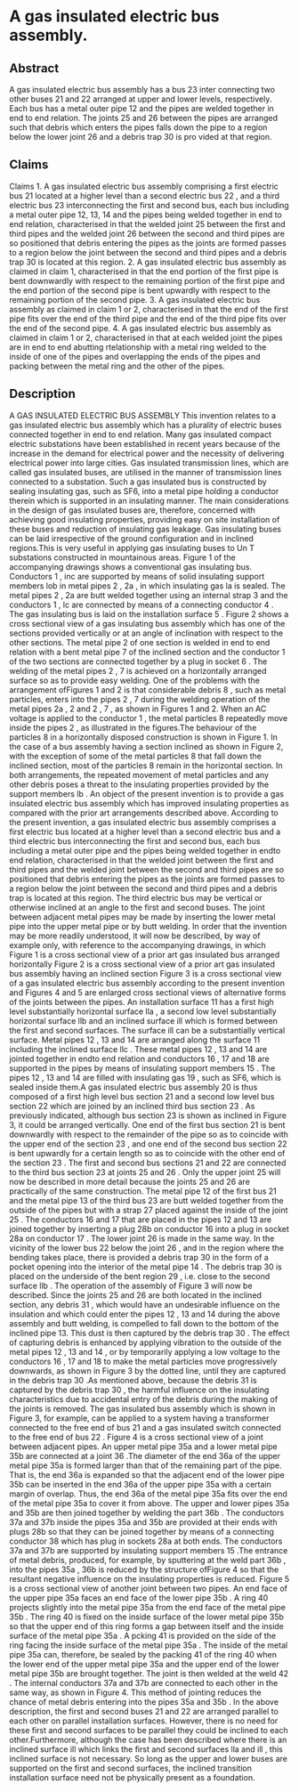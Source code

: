 # A gas insulated electric bus assembly.

## Abstract
A gas insulated electric bus assembly has a bus 23 inter connecting two other buses 21 and 22 arranged at upper and lower levels, respectively. Each bus has a metal outer pipe 12 and the pipes are welded together in end to end relation. The joints 25 and 26 between the pipes are arranged such that debris which enters the pipes falls down the pipe to a region below the lower joint 26 and a debris trap 30 is pro vided at that region.

## Claims
Claims 1. A gas insulated electric bus assembly comprising a first electric bus 21 located at a higher level than a second electric bus 22 , and a third electric bus 23 interconnecting the first and second bus, each bus including a metal outer pipe 12, 13, 14 and the pipes being welded together in end to end relation, characterised in that the welded joint 25 between the first and third pipes and the welded joint 26 between the second and third pipes are so positioned that debris entering the pipes as the joints are formed passes to a region below the joint between the second and third pipes and a debris trap 30 is located at this region. 2. A gas insulated electric bus assembly as claimed in claim 1, characterised in that the end portion of the first pipe is bent downwardly with respect to the remaining portion of the first pipe and the end portion of the second pipe is bent upwardly with respect to the remaining portion of the second pipe. 3. A gas insulated electric bus assembly as claimed in claim 1 or 2, characterised in that the end of the first pipe fits over the end of the third pipe and the end of the third pipe fits over the end of the second pipe. 4. A gas insulated electric bus assembly as claimed in claim 1 or 2, characterised in that at each welded joint the pipes are in end to end abutting rtelationship with a metal ring welded to the inside of one of the pipes and overlapping the ends of the pipes and packing between the metal ring and the other of the pipes.

## Description
A GAS INSULATED ELECTRIC BUS ASSEMBLY This invention relates to a gas insulated electric bus assembly which has a plurality of electric buses connected together in end to end relation. Many gas insulated compact electric substations have been established in recent years because of the increase in the demand for electrical power and the necessity of delivering electrical power into large cities. Gas insulated transmission lines, which are called gas insulated buses, are utilised in the manner of transmission lines connected to a substation. Such a gas insulated bus is constructed by sealing insulating gas, such as SF6, into a metal pipe holding a conductor therein which is supported in an insulating manner. The main considerations in the design of gas insulated buses are, therefore, concerned with achieving good insulating properties, providing easy on site installation of these buses and reduction of insulating gas leakage. Gas insulating buses can be laid irrespective of the ground configuration and in inclined regions.This is very useful in applying gas insulating buses to Un T substations constructed in mountainous areas. Figure 1 of the accompanying drawings shows a conventional gas insulating bus. Conductors 1 , inc are supported by means of solid insulating support members lob in metal pipes 2 , 2a , in which insulating gas la is sealed. The metal pipes 2 , 2a are butt welded together using an internal strap 3 and the conductors 1 , lc are connected by means of a connecting conductor 4 . The gas insulating bus is laid on the installation surface 5 . Figure 2 shows a cross sectional view of a gas insulating bus assembly which has one of the sections provided vertically or at an angle of inclination with respect to the other sections. The metal pipe 2 of one section is welded in end to end relation with a bent metal pipe 7 of the inclined section and the conductor 1 of the two sections are connected together by a plug in socket 6 . The welding of the metal pipes 2 , 7 is achieved on a horizontally arranged surface so as to provide easy welding. One of the problems with the arrangement ofFigures 1 and 2 is that considerable debris 8 , such as metal particles, enters into the pipes 2 , 7 during the welding operation of the metal pipes 2a , 2 and 2 , 7 , as shown in Figures 1 and 2. When an AC voltage is applied to the conductor 1 , the metal particles 8 repeatedly move inside the pipes 2 , as illustrated in the figures.The behaviour of the particles 8 in a horizontally disposed construction is shown in Figure 1. In the case of a bus assembly having a section inclined as shown in Figure 2, with the exception of some of the metal particles 8 that fall down the inclined section, most of the particles 8 remain in the horizontal section. In both arrangements, the repeated movement of metal particles and any other debris poses a threat to the insulating properties provided by the support members lb . An object of the present invention is to provide a gas insulated electric bus assembly which has improved insulating properties as compared with the prior art arrangements described above. According to the present invention, a gas insulated electric bus assembly comprises a first electric bus located at a higher level than a second electric bus and a third electric bus interconnecting the first and second bus, each bus including a metal outer pipe and the pipes being welded together in endto end relation, characterised in that the welded joint between the first and third pipes and the welded joint between the second and third pipes are so positioned that debris entering the pipes as the joints are formed passes to a region below the joint between the second and third pipes and a debris trap is located at this region. The third electric bus may be vertical or otherwise inclined at an angle to the first and second buses. The joint between adjacent metal pipes may be made by inserting the lower metal pipe into the upper metal pipe or by butt welding. In order that the invention may be more readily understood, it will now be described, by way of example only, with reference to the accompanying drawings, in which Figure 1 is a cross sectional view of a prior art gas insulated bus arranged horizontally Figure 2 is a cross sectional view of a prior art gas insulated bus assembly having an inclined section Figure 3 is a cross sectional view of a gas insulated electric bus assembly according to the present invention and Figures 4 and 5 are enlarged cross sectional views of alternative forms of the joints between the pipes. An installation surface 11 has a first high level substantially horizontal surface lla , a second low level substantially horizontal surface llb and an inclined surface ill which is formed between the first and second surfaces. The surface ill can be a substantially vertical surface. Metal pipes 12 , 13 and 14 are arranged along the surface 11 including the inclined surface llc . These metal pipes 12 , 13 and 14 are jointed together in endto end relation and conductors 16 , 17 and 18 are supported in the pipes by means of insulating support members 15 . The pipes 12 , 13 and 14 are filled with insulating gas 19 , such as SF6, which is sealed inside them.A gas insulated electric bus assembly 20 is thus composed of a first high level bus section 21 and a second low level bus section 22 which are joined by an inclined third bus section 23 . As previously indicated, although bus section 23 is shown as inclined in Figure 3, it could be arranged vertically. One end of the first bus section 21 is bent downwardly with respect to the remainder of the pipe so as to coincide with the upper end of the section 23 , and one end of the second bus section 22 is bent upwardly for a certain length so as to coincide with the other end of the section 23 . The first and second bus sections 21 and 22 are connected to the third bus section 23 at joints 25 and 26 . Only the upper joint 25 will now be described in more detail because the joints 25 and 26 are practically of the same construction. The metal pipe 12 of the first bus 21 and the metal pipe 13 of the third bus 23 are butt welded together from the outside of the pipes but with a strap 27 placed against the inside of the joint 25 . The conductors 16 and 17 that are placed in the pipes 12 and 13 are joined together by inserting a plug 28b on conductor 16 into a plug in socket 28a on conductor 17 . The lower joint 26 is made in the same way. In the vicinity of the lower bus 22 below the joint 26 , and in the region where the bending takes place, there is provided a debris trap 30 in the form of a pocket opening into the interior of the metal pipe 14 . The debris trap 30 is placed on the underside of the bent region 29 , i.e. close to the second surface llb . The operation of the assembly of Figure 3 will now be described. Since the joints 25 and 26 are both located in the inclined section, any debris 31 , which would have an undesirable influence on the insulation and which could enter the pipes 12 , 13 and 14 during the above assembly and butt welding, is compelled to fall down to the bottom of the inclined pipe 13. This dust is then captured by the debris trap 30 . The effect of capturing debris is enhanced by applying vibration to the outside of the metal pipes 12 , 13 and 14 , or by temporarily applying a low voltage to the conductors 16 , 17 and 18 to make the metal particles move progressively downwards, as shown in Figure 3 by the dotted line, until they are captured in the debris trap 30 .As mentioned above, because the debris 31 is captured by the debris trap 30 , the harmful influence on the insulating characteristics due to accidental entry of the debris during the making of the joints is removed. The gas insulated bus assembly which is shown in Figure 3, for example, can be applied to a system having a transformer connected to the free end of bus 21 and a gas insulated switch connected to the free end of bus 22 . Figure 4 is a cross sectional view of a joint between adjacent pipes. An upper metal pipe 35a and a lower metal pipe 35b are connected at a joint 36 .The diameter of the end 36a of the upper metal pipe 35a is formed larger than that of the remaining part of the pipe. That is, the end 36a is expanded so that the adjacent end of the lower pipe 35b can be inserted in the end 36a of the upper pipe 35a with a certain margin of overlap. Thus, the end 36a of the metal pipe 35a fits over the end of the metal pipe 35a to cover it from above. The upper and lower pipes 35a and 35b are then joined together by welding the part 36b . The conductors 37a and 37b inside the pipes 35a and 35b are provided at their ends with plugs 28b so that they can be joined together by means of a connecting conductor 38 which has plug in sockets 28a at both ends. The conductors 37a and 37b are supported by insulating support members 15 .The entrance of metal debris, produced, for example, by sputtering at the weld part 36b , into the pipes 35a , 36b is reduced by the structure ofFigure 4 so that the resultant negative influence on the insulating properties is reduced. Figure 5 is a cross sectional view of another joint between two pipes. An end face of the upper pipe 35a faces an end face of the lower pipe 35b . A ring 40 projects slightly into the metal pipe 35a from the end face of the metal pipe 35b . The ring 40 is fixed on the inside surface of the lower metal pipe 35b so that the upper end of this ring forms a gap between itself and the inside surface of the metal pipe 35a . A pcking 41 is provided on the side of the ring facing the inside surface of the metal pipe 35a . The inside of the metal pipe 35a can, therefore, be sealed by the packing 41 of the ring 40 when the lower end of the upper metal pipe 35a and the upper end of the lower metal pipe 35b are brought together. The joint is then welded at the weld 42 . The internal conductors 37a and 37b are connected to each other in the same way, as shown in Figure 4. This method of jointing reduces the chance of metal debris entering into the pipes 35a and 35b . In the above description, the first and second buses 21 and 22 are arranged parallel to each other on parallel installation surfaces. However, there is no need for these first and second surfaces to be parallel they could be inclined to each other.Furthermore, although the case has been described where there is an inclined surface ill which links the first and second surfaces lla and ill , this inclined surface is not necessary. So long as the upper and lower buses are supported on the first and second surfaces, the inclined transition installation surface need not be physically present as a foundation.